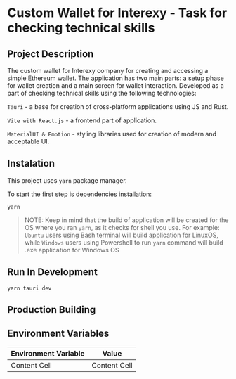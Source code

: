 # Custom Wallet for Interexy - Task for checking technical skills 

## Project Description
The custom wallet for Interexy company for creating and accessing a simple Ethereum wallet. The application has two main parts: a setup phase for wallet creation and a main screen for wallet interaction. Developed as a part of checking technical skills using the following technologies:

`Tauri` - a base for creation of cross-platform applications using JS and Rust.

`Vite with React.js` - a frontend part of  application.

`MaterialUI & Emotion` - styling libraries used for creation of modern and acceptable UI.

## Instalation
This project uses `yarn` package manager.

To start the first step is dependencies installation:

```yarn```

> NOTE: Keep in mind that the build of application will be created for the OS where you ran `yarn`, as it checks for shell you use. For example: `Ubuntu` users using Bash terminal will build application for LinuxOS, while `Windows` users using Powershell to run `yarn` command will build .exe application for Windows OS 

## Run In Development

```yarn tauri dev```

## Production Building 

## Environment Variables

| Environment Variable  | Value |
| ------------- | ------------- |
| Content Cell  | Content Cell  |

